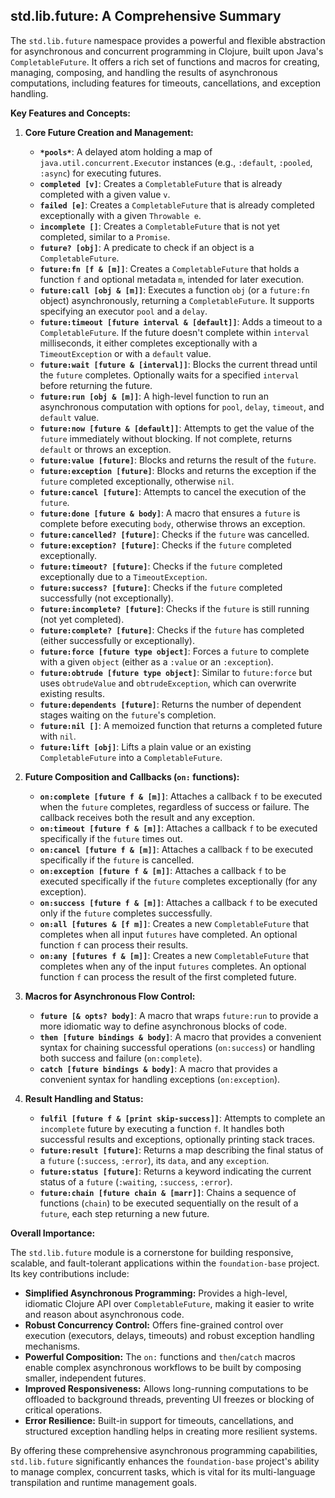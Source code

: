 ## std.lib.future: A Comprehensive Summary

The `std.lib.future` namespace provides a powerful and flexible abstraction for asynchronous and concurrent programming in Clojure, built upon Java's `CompletableFuture`. It offers a rich set of functions and macros for creating, managing, composing, and handling the results of asynchronous computations, including features for timeouts, cancellations, and exception handling.

**Key Features and Concepts:**

1.  **Core Future Creation and Management:**
    *   **`*pools*`**: A delayed atom holding a map of `java.util.concurrent.Executor` instances (e.g., `:default`, `:pooled`, `:async`) for executing futures.
    *   **`completed [v]`**: Creates a `CompletableFuture` that is already completed with a given value `v`.
    *   **`failed [e]`**: Creates a `CompletableFuture` that is already completed exceptionally with a given `Throwable e`.
    *   **`incomplete []`**: Creates a `CompletableFuture` that is not yet completed, similar to a `Promise`.
    *   **`future? [obj]`**: A predicate to check if an object is a `CompletableFuture`.
    *   **`future:fn [f & [m]]`**: Creates a `CompletableFuture` that holds a function `f` and optional metadata `m`, intended for later execution.
    *   **`future:call [obj & [m]]`**: Executes a function `obj` (or a `future:fn` object) asynchronously, returning a `CompletableFuture`. It supports specifying an executor `pool` and a `delay`.
    *   **`future:timeout [future interval & [default]]`**: Adds a timeout to a `CompletableFuture`. If the future doesn't complete within `interval` milliseconds, it either completes exceptionally with a `TimeoutException` or with a `default` value.
    *   **`future:wait [future & [interval]]`**: Blocks the current thread until the `future` completes. Optionally waits for a specified `interval` before returning the future.
    *   **`future:run [obj & [m]]`**: A high-level function to run an asynchronous computation with options for `pool`, `delay`, `timeout`, and `default` value.
    *   **`future:now [future & [default]]`**: Attempts to get the value of the `future` immediately without blocking. If not complete, returns `default` or throws an exception.
    *   **`future:value [future]`**: Blocks and returns the result of the `future`.
    *   **`future:exception [future]`**: Blocks and returns the exception if the `future` completed exceptionally, otherwise `nil`.
    *   **`future:cancel [future]`**: Attempts to cancel the execution of the `future`.
    *   **`future:done [future & body]`**: A macro that ensures a `future` is complete before executing `body`, otherwise throws an exception.
    *   **`future:cancelled? [future]`**: Checks if the `future` was cancelled.
    *   **`future:exception? [future]`**: Checks if the `future` completed exceptionally.
    *   **`future:timeout? [future]`**: Checks if the `future` completed exceptionally due to a `TimeoutException`.
    *   **`future:success? [future]`**: Checks if the `future` completed successfully (not exceptionally).
    *   **`future:incomplete? [future]`**: Checks if the `future` is still running (not yet completed).
    *   **`future:complete? [future]`**: Checks if the `future` has completed (either successfully or exceptionally).
    *   **`future:force [future type object]`**: Forces a `future` to complete with a given `object` (either as a `:value` or an `:exception`).
    *   **`future:obtrude [future type object]`**: Similar to `future:force` but uses `obtrudeValue` and `obtrudeException`, which can overwrite existing results.
    *   **`future:dependents [future]`**: Returns the number of dependent stages waiting on the `future`'s completion.
    *   **`future:nil []`**: A memoized function that returns a completed future with `nil`.
    *   **`future:lift [obj]`**: Lifts a plain value or an existing `CompletableFuture` into a `CompletableFuture`.

2.  **Future Composition and Callbacks (`on:` functions):**
    *   **`on:complete [future f & [m]]`**: Attaches a callback `f` to be executed when the `future` completes, regardless of success or failure. The callback receives both the result and any exception.
    *   **`on:timeout [future f & [m]]`**: Attaches a callback `f` to be executed specifically if the `future` times out.
    *   **`on:cancel [future f & [m]]`**: Attaches a callback `f` to be executed specifically if the `future` is cancelled.
    *   **`on:exception [future f & [m]]`**: Attaches a callback `f` to be executed specifically if the `future` completes exceptionally (for any exception).
    *   **`on:success [future f & [m]]`**: Attaches a callback `f` to be executed only if the `future` completes successfully.
    *   **`on:all [futures & [f m]]`**: Creates a new `CompletableFuture` that completes when all input `futures` have completed. An optional function `f` can process their results.
    *   **`on:any [futures f & [m]]`**: Creates a new `CompletableFuture` that completes when any of the input `futures` completes. An optional function `f` can process the result of the first completed future.

3.  **Macros for Asynchronous Flow Control:**
    *   **`future [& opts? body]`**: A macro that wraps `future:run` to provide a more idiomatic way to define asynchronous blocks of code.
    *   **`then [future bindings & body]`**: A macro that provides a convenient syntax for chaining successful operations (`on:success`) or handling both success and failure (`on:complete`).
    *   **`catch [future bindings & body]`**: A macro that provides a convenient syntax for handling exceptions (`on:exception`).

4.  **Result Handling and Status:**
    *   **`fulfil [future f & [print skip-success]]`**: Attempts to complete an `incomplete` future by executing a function `f`. It handles both successful results and exceptions, optionally printing stack traces.
    *   **`future:result [future]`**: Returns a map describing the final status of a `future` (`:success`, `:error`), its `data`, and any `exception`.
    *   **`future:status [future]`**: Returns a keyword indicating the current status of a `future` (`:waiting`, `:success`, `:error`).
    *   **`future:chain [future chain & [marr]]`**: Chains a sequence of functions (`chain`) to be executed sequentially on the result of a `future`, each step returning a new future.

**Overall Importance:**

The `std.lib.future` module is a cornerstone for building responsive, scalable, and fault-tolerant applications within the `foundation-base` project. Its key contributions include:

*   **Simplified Asynchronous Programming:** Provides a high-level, idiomatic Clojure API over `CompletableFuture`, making it easier to write and reason about asynchronous code.
*   **Robust Concurrency Control:** Offers fine-grained control over execution (executors, delays, timeouts) and robust exception handling mechanisms.
*   **Powerful Composition:** The `on:` functions and `then`/`catch` macros enable complex asynchronous workflows to be built by composing smaller, independent futures.
*   **Improved Responsiveness:** Allows long-running computations to be offloaded to background threads, preventing UI freezes or blocking of critical operations.
*   **Error Resilience:** Built-in support for timeouts, cancellations, and structured exception handling helps in creating more resilient systems.

By offering these comprehensive asynchronous programming capabilities, `std.lib.future` significantly enhances the `foundation-base` project's ability to manage complex, concurrent tasks, which is vital for its multi-language transpilation and runtime management goals.
